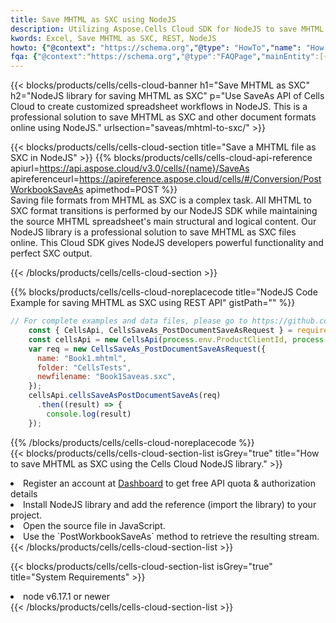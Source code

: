 ```yaml
---
title: Save MHTML as SXC using NodeJS 
description: Utilizing Aspose.Cells Cloud SDK for NodeJS to save MHTML format file as SXC format file. 
kwords: Excel, Save MHTML as SXC, REST, NodeJS
howto: {"@context": "https://schema.org","@type": "HowTo","name": "How to save MHTML as SXC using the Cells Cloud NodeJS library.","description": "How to save MHTML as SXC using the Cells Cloud NodeJS library.","image": {"@type": "ImageObject"},"url": "/nodejs/saveas/mhtml-to-sxc/","step": [{ "@type": "HowToStep","name": "How to save MHTML as SXC using the Cells Cloud NodeJS library. step 1", "image": {"@type": "ImageObject",},"url": "/nodejs/saveas/mhtml-to-sxc/","text": "Register an account at <a href='https://dashboard.aspose.cloud/'>Dashboard</a> to get free API quota & authorization details",},{ "@type": "HowToStep","name": "How to save MHTML as SXC using the Cells Cloud NodeJS library. step 1", "image": {"@type": "ImageObject",},"url": "/nodejs/saveas/mhtml-to-sxc/","text": "Install NodeJS library and add the reference (import the library) to your project.",},{ "@type": "HowToStep","name": "How to save MHTML as SXC using the Cells Cloud NodeJS library. step 1", "image": {"@type": "ImageObject",},"url": "/nodejs/saveas/mhtml-to-sxc/","text": "Open the source file in JavaScript.",},{ "@type": "HowToStep","name": "How to save MHTML as SXC using the Cells Cloud NodeJS library. step 1", "image": {"@type": "ImageObject",},"url": "/nodejs/saveas/mhtml-to-sxc/","text": "Use the `PostWorkbookSaveAs` method to retrieve the resulting stream.",}, ],"supply": {"@type": "HowToSupply","name": "document"},"tool": [{"@type": "HowToTool","name": "Visual Studio, Visual Studio Code, WebStorm"},{"@type": "HowToTool","name": "Aspose Cells"}],"totalTime": "PT6M"}
fqa: {"@context":"https://schema.org","@type":"FAQPage","mainEntity":[{"@type":"Question","name":"Why save file as other formats file in C# using REST API?","acceptedAnswer":{"@type":"Answer","text":"Documents are encoded in many ways, and some files may be incompatible with the software you use. To open and read such files, just save them as appropriate file formats.<br/><ol><li>Install .NET SDK and add the reference (import the library) to your project.</li><li>Open the source file in C# using REST API.</li><li>Call the PostWorkbookSaveAsRequest() method, passing an output filename with required extension.</li><li>Get the result of save as a separate file.</li></ol>"}},{"@type":"Question","name":"What file formats can I save as with your C# library?","acceptedAnswer":{"@type":"Answer","text":"We support a variety of file formats for conversion using .NET library, including XLSX, Excel, xls , PDF, CSV, HTML, Markdown, XML, PNG, JPG, TIFF, Json, TXT and many more."}},{"@type":"Question","name":"What is the maximum allowed file size for conversion using this .NET library?","acceptedAnswer":{"@type":"Answer","text":"There are no file size limits for format conversions using .NET library."}}]}
---
```



{{< blocks/products/cells/cells-cloud-banner h1="Save MHTML as SXC" h2="NodeJS library for saving MHTML as SXC" p="Use SaveAs API of Cells Cloud to create customized spreadsheet workflows in NodeJS. This is a professional solution to save MHTML as SXC and other document formats online using NodeJS." urlsection="saveas/mhtml-to-sxc/" >}}

{{< blocks/products/cells/cells-cloud-section  title="Save a MHTML file as SXC in NodeJS" >}}
{{% blocks/products/cells/cells-cloud-api-reference  apiurl=https://api.aspose.cloud/v3.0/cells/{name}/SaveAs  apireferenceurl=https://apireference.aspose.cloud/cells/#/Conversion/PostWorkbookSaveAs  apimethod=POST %}}
<br/>
Saving file formats from MHTML as SXC is a complex task. All MHTML to SXC format transitions is performed by our NodeJS SDK while maintaining the source MHTML spreadsheet's main structural and logical content. Our NodeJS library is a professional solution to save MHTML as SXC files online. This Cloud SDK gives NodeJS developers powerful functionality and perfect SXC output.

{{< /blocks/products/cells/cells-cloud-section >}}

{{% blocks/products/cells/cells-cloud-noreplacecode title="NodeJS Code Example for saving MHTML as SXC using REST API" gistPath="" %}}
  
```js
// For complete examples and data files, please go to https://github.com/aspose-cells-cloud/aspose-cells-cloud-node/
    const { CellsApi, CellsSaveAs_PostDocumentSaveAsRequest } = require("asposecellscloud");
    const cellsApi = new CellsApi(process.env.ProductClientId, process.env.ProductClientSecret);
    var req = new CellsSaveAs_PostDocumentSaveAsRequest({
      name: "Book1.mhtml",
      folder: "CellsTests",
      newfilename: "Book1Saveas.sxc",
    });
    cellsApi.cellsSaveAsPostDocumentSaveAs(req)
      .then((result) => {
        console.log(result)
    });
```
  
{{% /blocks/products/cells/cells-cloud-noreplacecode  %}}
<br/>
{{< blocks/products/cells/cells-cloud-section-list isGrey="true"  title="How to save MHTML as SXC using the Cells Cloud NodeJS library." >}}
<li>Register an account at <a href="https://dashboard.aspose.cloud/">Dashboard</a> to get free API quota & authorization details</li>
<li>Install NodeJS library and add the reference (import the library) to your project.</li>
<li>Open the source file in JavaScript.</li>
<li>Use the `PostWorkbookSaveAs` method to retrieve the resulting stream.</li>
{{< /blocks/products/cells/cells-cloud-section-list >}}

{{< blocks/products/cells/cells-cloud-section-list isGrey="true"  title="System Requirements" >}}
<li>node v6.17.1 or newer</li>
{{< /blocks/products/cells/cells-cloud-section-list >}}
